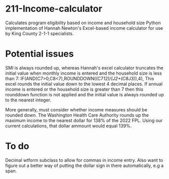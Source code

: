 # 211-Income-calculator
Calculates program eligibility based on income and household size
Python implementation of Hannah Newton's Excel-based income calculator for 
use by King County 2-1-1 specialists.

# Potential issues
SMI is always rounded up, whereas Hannah's excel calculator truncates the initial value
when monthly income is entered and the household size is less than 7:
    IF(AND(C7>0,C8<7),ROUNDDOWN((C7*12)/(J2+(C8*J3)),4),
This excel rounds the initial value down to the lowest 4 decimal places.
If annual income is entered or the household size is greater than 7 then
this rounddown function is not applied and the initial value is always
rounded up to the nearest integer.

More generally, must consider whether income measures should be rounded down.
The Washington Health Care Authority rounds up the maximum income to the nearest dollar
for 138% of the 2022 FPL. Using our current calculations, that dollar ammount would equal 139%.

# To do
Decimal wtform subclass to allow for commas in income entry. Also want to figure out a better way of putting the dollar sign in there automatically, e.g a span.